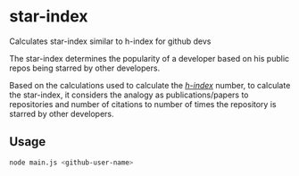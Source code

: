 # star-index

Calculates star-index similar to h-index for github devs

The star-index determines the popularity of a developer based on his public repos being starred by other developers.

Based on the calculations used to calculate the [_h-index_](https://en.wikipedia.org/wiki/H-index) number, to calculate the star-index, it considers the analogy as publications/papers to repositories and number of citations to number of times the repository is starred by other developers.


## Usage

```bash
node main.js <github-user-name>
```
